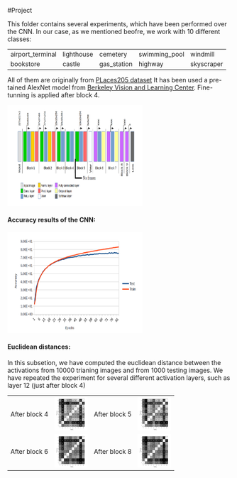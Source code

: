 #Project
<p>This folder contains several experiments, which have been performed over the CNN. In our case, as we mentioned beofre, we work with 10 different classes:
<table style="width:100%">
  <tr>
    <td>airport_terminal</td>
    <td>lighthouse</td>
    <td>cemetery</td>
    <td>swimming_pool</td>
    <td>windmill</td>
  </tr>
    <tr>
    <td>bookstore</td>
    <td>castle</td>
    <td>gas_station</td>
    <td>highway</td>
    <td>skyscraper</td>
  </tr>
</table>
All of them are originally from <a href="http://places.csail.mit.edu/">PLaces205 dataset</a> It has been used a pre-tained  AlexNet  model from <a href="https://github.com/BVLC/caffe/tree/master/models/bvlc_alexnet">Berkeley Vision and Learning Center</a>. Fine-tunning is applied after block 4.</p>

<img src="https://github.com/RicardDurall/CaffeInTorch/blob/master/Places/Imgaes/network.PNG" alt="CNN" style="width:304px;height:228px;">

<h4>Accuracy results of the CNN:</h4>

<img src="https://github.com/RicardDurall/CaffeInTorch/blob/master/Places/Imgaes/graph.PNG" alt="CNN" style="width:304px;height:228px;">

<h4>Euclidean distances:</h4>
<p> In this subsetion, we have computed the euclidean distance between the activations from 10000 trianing images and from 1000 testing images. We have repeated the experiment for several different activation layers, such as layer 12 (just after block 4)</p>

<table style="width:100%">
  <tr>
    <td>After block 4</td>
    <td><img src="https://github.com/RicardDurall/CaffeInTorch/blob/master/Places/Imgaes/euclidean12.png" style="width:75px;height:76px;"></td>
    <td>After block 5</td>
    <td><img src="https://github.com/RicardDurall/CaffeInTorch/blob/master/Places/Imgaes/euclidean15.png" style="width:75px;height:76px;"></td>
  </tr>
    <tr>
    <td>After block 6</td>
    <td><img src="https://github.com/RicardDurall/CaffeInTorch/blob/master/Places/Imgaes/euclidean19.png" style="width:75px;height:76px;"></td>
    <td>After block 8</td>
    <td><img src="https://github.com/RicardDurall/CaffeInTorch/blob/master/Places/Imgaes/euclidean23.png" style="width:75px;height:76px;"></td>
  </tr>
</table>
